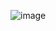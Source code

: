 ![image](https://github.com/thangld1119/workshop/assets/124109204/1ab195fc-2f4c-403c-8619-7e1571fb9d67)
